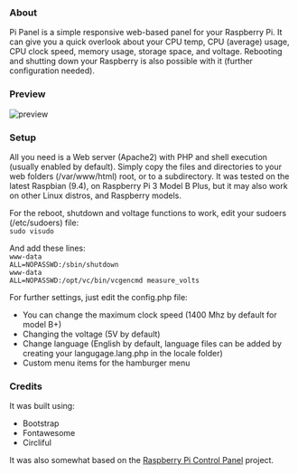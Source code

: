 <h3>About</h3>
Pi Panel is a simple responsive web-based panel for your Raspberry Pi. It can give you a quick overlook about your CPU temp, CPU (average) usage, CPU clock speed, memory usage, storage space, and voltage. Rebooting and shutting down your Raspberry is also possible with it (further configuration needed).

<h3>Preview</h3>
<img src="https://i.imgur.com/IMHKcu7.png" alt="preview">

<h3>Setup</h3>
All you need is a Web server (Apache2) with PHP and shell execution (usually enabled by default). Simply copy the files and directories to your web folders (/var/www/html) root, or to a subdirectory. It was tested on the latest Raspbian (9.4), on Raspberry Pi 3 Model B Plus, but it may also work on other Linux distros, and Raspberry models.<br />

For the reboot, shutdown and voltage functions to work, edit your sudoers (/etc/sudoers) file:<br />
<code>sudo visudo</code>

And add these lines:<br />
<code>www-data ALL=NOPASSWD:/sbin/shutdown</code><br />
<code>www-data ALL=NOPASSWD:/opt/vc/bin/vcgencmd measure_volts</code>

For further settings, just edit the config.php file:
<ul><li>You can change the maximum clock speed (1400 Mhz by default for model B+)</li>
<li>Changing the voltage (5V by default)</li>
<li>Change language (English by default, language files can be added by creating your langugage.lang.php in the locale folder)</li>
<li>Custom menu items for the hamburger menu</li></ul>

<h3>Credits</h3>
It was built using:
<ul><li>Bootstrap</li>
<li>Fontawesome</li>
<li>Circliful</li></ul>

It was also somewhat based on the <a href="https://bitbucket.org/baldisos/raspberry-pi-control-panel">Raspberry Pi Control Panel</a> project.
